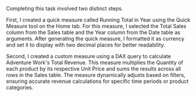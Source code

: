 Completing this task involved two distinct steps.<br/>

First, I created a quick measure called Running Total in Year using the Quick Measure tool on the Home tab. For this measure, I selected the Total Sales column from the Sales table and the Year column from the Date table as arguments. After generating the quick measure, I formatted it as currency and set it to display with two decimal places for better readability. <br/>

Second, I created a custom measure using a DAX query to calculate Adventure Work's Total Revenue. This measure multiplies the Quantity of each product by its respective Unit Price and sums the results across all rows in the Sales table. The measure dynamically adjusts based on filters, ensuring accurate revenue calculations for specific time periods or product categories.
